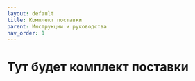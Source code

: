 ```yaml
---
layout: default
title: Комплект поставки
parent: Инструкции и руководства
nav_order: 1
---
```


# Тут будет комплект поставки

